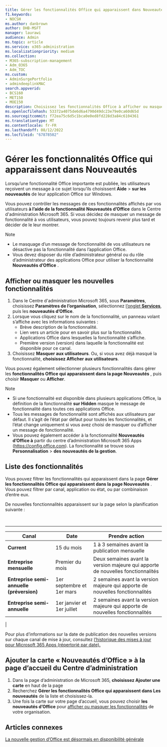 ```yaml
---
title: Gérer les fonctionnalités Office qui apparaissent dans Nouveautés
f1.keywords:
- NOCSH
ms.author: danbrown
author: DHB-MSFT
manager: laurawi
audience: Admin
ms.topic: article
ms.service: o365-administration
ms.localizationpriority: medium
ms.collection:
- M365-subscription-management
- Adm_O365
- Adm_TOC
ms.custom:
- AdminSurgePortfolio
- admindeeplinkMAC
search.appverid:
- BCS160
- MET150
- MOE150
description: Choisissez les fonctionnalités Office à afficher ou masquer lorsqu’un utilisateur choisit Aide > Nouveautés de son application Office sur Windows à l’aide de la fonctionnalité « Nouveautés d’Office » dans le Centre d'administration Microsoft 365.
ms.openlocfilehash: 53372a4075de6d6a4790d49dc23e79e0ca60d65d
ms.sourcegitcommit: f72ea75c6d5c1bca0e0ed8fd228d3a84c6104361
ms.translationtype: MT
ms.contentlocale: fr-FR
ms.lasthandoff: 08/12/2022
ms.locfileid: "67878502"
---
```

# <a name="manage-which-office-features-appear-in-whats-new"></a>Gérer les fonctionnalités Office qui apparaissent dans Nouveautés

Lorsqu’une fonctionnalité Office importante est publiée, les utilisateurs reçoivent un message à ce sujet lorsqu’ils choisissent **Aide** \> **sur les nouveautés** de leur application Office sur Windows.

Vous pouvez contrôler les messages de ces fonctionnalités affichés par vos utilisateurs **à l’aide de la fonctionnalité Nouveautés d’Office** dans le Centre d'administration Microsoft 365. Si vous décidez de masquer un message de fonctionnalité à vos utilisateurs, vous pouvez toujours revenir plus tard et décider de le leur montrer.

> [!NOTE]
>
> - Le masquage d’un message de fonctionnalité de vos utilisateurs ne désactive pas la fonctionnalité dans l’application Office.
> - Vous devez disposer du rôle d’administrateur général ou du rôle d’administrateur des applications Office pour utiliser la fonctionnalité **Nouveautés d’Office** .

## <a name="show-or-hide-new-features"></a>Afficher ou masquer les nouvelles fonctionnalités

1. Dans le Centre d'administration Microsoft 365, sous **Paramètres**, choisissez **Paramètres de l’organisation**, sélectionnez <a href="https://go.microsoft.com/fwlink/p/?linkid=2053743" target="_blank">l’onglet **Services**</a>, puis les **nouveautés d’Office**.
1. Lorsque vous cliquez sur le nom de la fonctionnalité, un panneau volant s’affiche avec les informations suivantes :
     - Brève description de la fonctionnalité.
     - Lien vers un article pour en savoir plus sur la fonctionnalité.
     - Applications Office dans lesquelles la fonctionnalité s’affiche.
     - Première version (version) dans laquelle la fonctionnalité est disponible pour ce canal.
1. Choisissez **Masquer aux utilisateurs**. Ou, si vous avez déjà masqué la fonctionnalité, **choisissez Afficher aux utilisateurs**.

Vous pouvez également sélectionner plusieurs fonctionnalités dans gérer les **fonctionnalités Office qui apparaissent dans la page Nouveautés** , puis choisir **Masquer** ou **Afficher**.

> [!NOTE]
>
> - Si une fonctionnalité est disponible dans plusieurs applications Office, la définition de la fonctionnalité **sur Hidden** masque le message de fonctionnalité dans toutes ces applications Office.
> - Tous les messages de fonctionnalité sont affichés aux utilisateurs par défaut. Il s’agit de l’état par défaut pour toutes les fonctionnalités, et l’état change uniquement si vous avez choisi de masquer ou d’afficher un message de fonctionnalité.
> - Vous pouvez également accéder à la fonctionnalité **Nouveautés d’Office à** partir du centre d’administration Microsoft 365 Apps (<https://config.office.com>). La fonctionnalité se trouve sous **Personnalisation** > **des nouveautés de la gestion**.

## <a name="list-of-features"></a>Liste des fonctionnalités

Vous pouvez filtrer les fonctionnalités qui apparaissent dans la page **Gérer les fonctionnalités Office qui apparaissent dans la page Nouveautés** . Vous pouvez filtrer par canal, application ou état, ou par combinaison d’entre eux.

De nouvelles fonctionnalités apparaissent sur la page selon la planification suivante :

<br>

****

|Canal|Date|Prendre action|
|---|---|---|
|**Current**|15 du mois|1 à 3 semaines avant la publication mensuelle|
|**Entreprise mensuelle**|Premier du mois|Deux semaines avant la version majeure qui apporte de nouvelles fonctionnalités|
|**Entreprise semi-annuelle (préversion)**|1er septembre et 1er mars| 2 semaines avant la version majeure qui apporte de nouvelles fonctionnalités|
|**Entreprise semi-annuelle**|1er janvier et 1er juillet| 2 semaines avant la version majeure qui apporte de nouvelles fonctionnalités|
|

Pour plus d’informations sur la date de publication des nouvelles versions sur chaque canal de mise à jour, consultez [l’historique des mises à jour pour Microsoft 365 Apps (répertorié par date).](/officeupdates/update-history-microsoft365-apps-by-date)

## <a name="add-the-whats-new-in-office-card-to-the-admin-center-home-page"></a>Ajouter la carte « Nouveautés d’Office » à la page d’accueil du Centre d’administration

1. Dans la page d’administration de Microsoft 365, **choisissez Ajouter une carte** en haut de la page
2. Recherchez **Gérer les fonctionnalités Office qui apparaissent dans Les nouveautés** de la liste et choisissez-la.
3. Une fois la carte sur votre page d’accueil, vous pouvez choisir **les nouveautés d’Office** pour [afficher ou masquer les fonctionnalités](#show-or-hide-new-features) de votre organisation.

## <a name="related-articles"></a>Articles connexes

[La nouvelle gestion d’Office est désormais en disponibilité générale](https://techcommunity.microsoft.com/t5/microsoft-365-blog/office-what-s-new-management-is-now-generally-available/ba-p/1179954)
